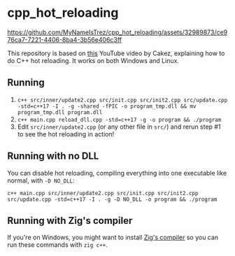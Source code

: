 # cpp_hot_reloading

https://github.com/MyNameIsTrez/cpp_hot_reloading/assets/32989873/ce976ca7-7221-4406-8ba4-3b56e406c3ff

This repository is based on [this](https://www.youtube.com/watch?v=QAeRxfeFAo0) YouTube video by Cakez, explaining how to do C++ hot reloading. It works on both Windows and Linux.

## Running

1. `c++ src/inner/update2.cpp src/init.cpp src/init2.cpp src/update.cpp -std=c++17 -I . -g -shared -fPIC -o program_tmp.dll && mv program_tmp.dll program.dll`
2. `c++ main.cpp reload_dll.cpp -std=c++17 -g -o program && ./program`
3. Edit `src/inner/update2.cpp` (or any other file in `src/`) and rerun step #1 to see the hot reloading in action!

## Running with no DLL

You can disable hot reloading, compiling everything into one executable like normal, with `-D NO_DLL`:

`c++ main.cpp src/inner/update2.cpp src/init.cpp src/init2.cpp src/update.cpp -std=c++17 -I . -g -D NO_DLL -o program && ./program`

## Running with Zig's compiler

If you're on Windows, you might want to install [Zig's compiler](https://ziglang.org/) so you can run these commands with `zig c++`.
